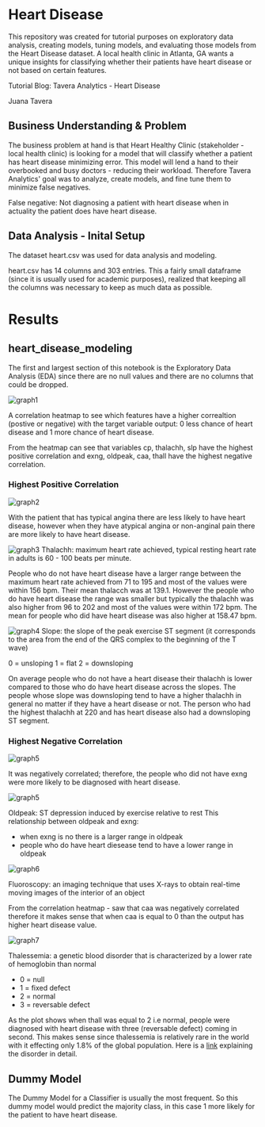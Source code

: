 # Heart Disease

This repository was created for tutorial purposes on exploratory data analysis, creating models, tuning models, and evaluating those models from the Heart Disease dataset. A local health clinic in Atlanta, GA wants a unique insights for classifying whether their patients have heart disease or not based on certain features.

Tutorial Blog: Tavera Analytics - Heart Disease

Juana Tavera

## Business Understanding & Problem
The business problem at hand is that Heart Healthy Clinic (stakeholder - local health clinic) is looking for a model that will classify whether a patient has heart disease minimizing error. This model will lend a hand to their overbooked and busy doctors - reducing their workload. Therefore Tavera Analytics' goal was to analyze, create models, and fine tune them to minimize false negatives.

False negative: Not diagnosing a patient with heart disease when in actuality the patient does have heart disease.

## Data Analysis - Inital Setup 
The dataset heart.csv was used for data analysis and modeling. 

heart.csv has 14 columns and 303 entries. This a fairly small dataframe (since it is usually used for academic purposes), realized that keeping all the columns was necessary to keep as much data as possible.

# Results 

## heart_disease_modeling

The first and largest section of this notebook is the Exploratory Data Analysis (EDA) since there are no null values and there are no columns that could be dropped. 

![graph1](./images/correlation_heatmap.png)


A correlation heatmap to see which features have a higher correaltion (postive or negative) with the target variable output: 0 less chance of heart disease and 1 more chance of heart disease. 

From the heatmap can see that variables cp, thalachh, slp have the highest positive correlation and exng, oldpeak, caa, thall have the highest negative correlation.

### Highest Positive Correlation 

![graph2](./images/chest_pain.png)


With the patient that has typical angina there are less likely to have heart disease, however when they have atypical angina or non-anginal pain there are more likely to have heart disease.

![graph3](./images/thalachh.png)
Thalachh: maximum heart rate achieved, typical resting heart rate in adults is 60 - 100 beats per minute.

People who do not have heart disease have a larger range between the maximum heart rate achieved from 71 to 195 and most of the values were within 156 bpm. Their mean thalacch was at 139.1. However the people who do have heart disease the range was smaller but typically the thalachh was also higher from 96 to 202 and most of the values were within 172 bpm. The mean for people who did have heart disease was also higher at 158.47 bpm.

![graph4](./images/slope_thalachh.png)
Slope: the slope of the peak exercise ST segment (it corresponds to the area from the end of the QRS complex to the beginning of the T wave)

0 = unsloping
1 = flat
2 = downsloping

On average people who do not have a heart disease their thalachh is lower compared to those who do have heart disease across the slopes. The people whose slope was downsloping tend to have a higher thalachh in general no matter if they have a heart disease or not. The person who had the highest thalachh at 220 and has heart disease also had a downsloping ST segment.

### Highest Negative Correlation

![graph5](./images/exng.png)


It was negatively correlated; therefore, the people who did not have exng were more likely to be diagnosed with heart disease.

![graph5](./images/oldpeak_exng.png)


Oldpeak: ST depression induced by exercise relative to rest This relationship between oldpeak and exng:

- when exng is no there is a larger range in oldpeak
- people who do have heart diesease tend to have a lower range in oldpeak

![graph6](./images/caa.png)


Fluoroscopy: an imaging technique that uses X-rays to obtain real-time moving images of the interior of an object

From the correlation heatmap - saw that caa was negatively correlated therefore it makes sense that when caa is equal to 0 than the output has higher heart disease value.

![graph7](./images/thall.png)


Thalessemia: a genetic blood disorder that is characterized by a lower rate of hemoglobin than normal

- 0 = null
- 1 = fixed defect
- 2 = normal
- 3 = reversable defect

As the plot shows when thall was equal to 2 i.e normal, people were diagnosed with heart disease with three (reversable defect) coming in second. This makes sense since thalessemia is relatively rare in the world with it effecting only 1.8% of the global population. Here is a [link](https://www.ncbi.nlm.nih.gov/pmc/articles/PMC2893117/) explaining the disorder in detail.

## Dummy Model 
The Dummy Model for a Classifier is usually the most frequent. So this dummy model would predict the majority class, in this case 1 more likely for the patient to have heart disease.
